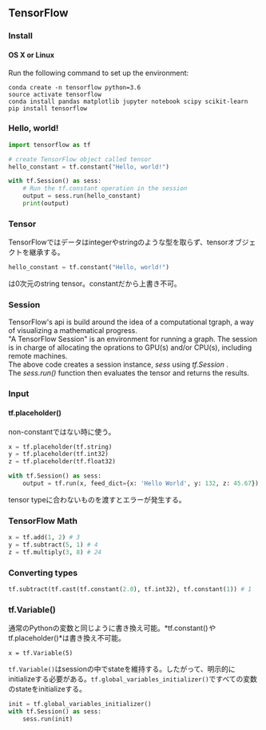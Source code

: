 ## TensorFlow

### Install
#### OS X or Linux
Run the following command to set up the environment:  
```
conda create -n tensorflow python=3.6  
source activate tensorflow  
conda install pandas matplotlib jupyter notebook scipy scikit-learn  
pip install tensorflow
```

### Hello, world!
```python
import tensorflow as tf  

# create TensorFlow object called tensor  
hello_constant = tf.constant("Hello, world!")

with tf.Session() as sess:
    # Run the tf.constant operation in the session
    output = sess.run(hello_constant)
    print(output)
```

### Tensor
TensorFlowではデータはintegerやstringのような型を取らず、tensorオブジェクトを継承する。  
```python
hello_constant = tf.constant("Hello, world!")
```
は0次元のstring tensor。constantだから上書き不可。 


### Session
TensorFlow's api is build around the idea of a computational tgraph, a way of visualizing a mathematical progress.  
"A TensorFlow Session" is an environment for running a graph. The session is in charge of allocating the oprations to GPU(s) and/or CPU(s), including remote machines.  
The above code creates a session instance, *sess* using *tf.Session* .   
The *sess.run()* function then evaluates the tensor and returns the results.

### Input
#### tf.placeholder()
non-constantではない時に使う。
```python
x = tf.placeholder(tf.string)
y = tf.placeholder(tf.int32)
z = tf.placeholder(tf.float32)

with tf.Session() as sess:
    output = tf.run(x, feed_dict={x: 'Hello World', y: 132, z: 45.67})
```
tensor typeに合わないものを渡すとエラーが発生する。

### TensorFlow Math
```python
x = tf.add(1, 2) # 3
y = tf.subtract(5, 1) # 4
z = tf.multiply(3, 8) # 24
```

### Converting types
```python
tf.subtract(tf.cast(tf.constant(2.0), tf.int32), tf.constant(1)) # 1
```

### tf.Variable()
通常のPythonの変数と同じように書き換え可能。*tf.constant()*や*tf.placeholder()*は書き換え不可能。
```
x = tf.Variable(5)
```
`tf.Variable()`はsessionの中でstateを維持する。したがって、明示的にinitializeする必要がある。`tf.global_variables_initializer()`ですべての変数のstateをinitializeする。
```python
init = tf.global_variables_initializer()
with tf.Session() as sess:
    sess.run(init)
```


